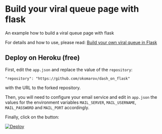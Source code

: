 # Build your viral queue page with flask
An example how to build a viral queue page with flask

For details and how to use, please read: [Build your own viral queue in Flask](https://medium.com/@olegkomarov_77860/build-your-own-viral-queue-in-flask-e64e90bbf3ca)

## Deploy on Heroku (free)
First, edit the `app.json` and replace the value of the `repository`:
```
"repository": "https://github.com/okomarov/dash_on_flask"
```
with the URL to the forked repository.

Then, you will need to configure your email service and edit in `app.json` the values for the environment variables `MAIL_SERVER`, `MAIL_USERNAME`, `MAIL_PASSWORD` and `MAIL_PORT` accordingly.

Finally, click on the button:

[![Deploy](https://www.herokucdn.com/deploy/button.svg)](https://heroku.com/deploy)
